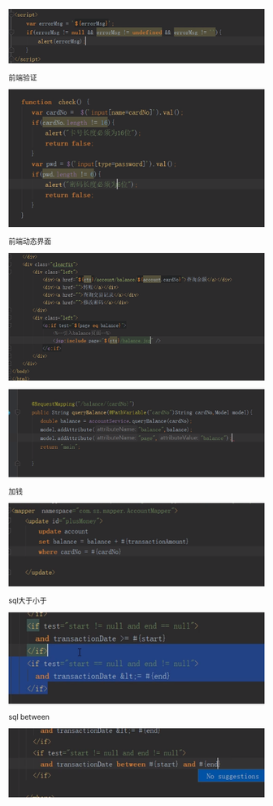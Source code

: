 ![1546652924276](../../images/1546652924276.png)



前端验证

<form onsubmit="return check()"

![1546653153986](../../images/1546653153986.png)

前端动态界面

![1546654633290](../../images/1546654633290.png)

![1546655926719](../../images/1546655926719.png)



加钱

![1546657621551](../../images/1546657621551.png)



sql大于小于

![1546659320707](../../images/1546659320707.png)



sql between

![1546659365398](../../images/1546659365398.png)
